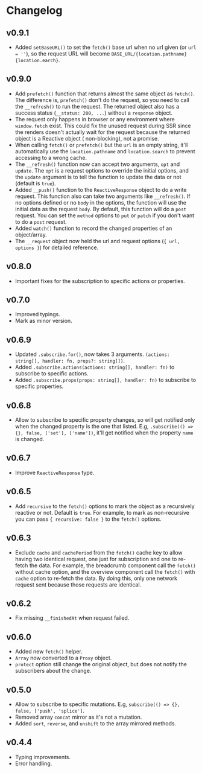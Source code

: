 # Changelog

## v0.9.1

- Added `setBaseURL()` to set the `fetch()` base url when no url given (or `url = ''`), so the request URL will
  become `BASE_URL/{location.pathname}{location.earch}`.

## v0.9.0

- Add `prefetch()` function that returns almost the same object as `fetch()`. The difference is, `prefetch()` don't
  do the request, so you need to call the `__refresh()` to run the request. The returned object also has a success
  status (`__status: 200, ...`) without a `response` object.
- The request only happens in browser or any environment where `window.fetch` exist. This could fix the unused request
  during SSR since the renders doesn't actually wait for the request because the returned object is a Reactive object (
  non-blocking), not a promise.
- When calling `fetch()` or `prefetch()` but the `url` is an empty string, it'll automatically use
  the `location.pathname` and `location.search` to prevent accessing to a wrong cache.
- The `__refresh()` function now can accept two arguments, `opt` and `update`. The `opt` is a request options to
  override the initial options, and the `update` argument is to tell the function to update the data or not (default
  is `true`).
- Added `__push()` function to the `ReactiveResponse` object to do a write request. This function also can take two
  arguments like `__refresh()`. If no options defined or no `body` in the options, the function will use the initial
  data as the request `body`. By default, this function will do a `post` request. You can set the `method` options
  to `put` or `patch` if you don't want to do a `post` request.
- Added `watch()` function to record the changed properties of an object/array.
- The `__request` object now held the url and request options (`{ url, options }`) for detailed reference.

## v0.8.0

- Important fixes for the subscription to specific actions or properties.

## v0.7.0

- Improved typings.
- Mark as minor version.

## v0.6.9

- Updated `.subscribe.for()`, now takes 3 arguments. `(actions: string[], handler: fn, props?: string[])`.
- Added `.subscribe.actions(actions: string[], handler: fn)` to subscribe to specific actions.
- Added `.subscribe.props(props: string[], handler: fn)` to subscribe to specific properties.

## v0.6.8

- Allow to subscribe to specific property changes, so will get notified only when the changed property is the one that
  listed. E.g, `.subscribe(() => {}, false, ['set'], ['name'])`, it'll get notified when the property `name` is changed.

## v0.6.7

- Improve `ReactiveResponse` type.

## v0.6.5

- Add `recursive` to the `fetch()` options to mark the object as a recursively reactive or not. Default is `true`. For
  example, to mark as non-recursive you can pass `{ recursive: false }` to the `fetch()` options.

## v0.6.3

- Exclude `cache` and `cachePeriod` from the `fetch()` cache key to allow having two identical request, one just for
  subscription and one to re-fetch the data. For example, the breadcrumb component call the `fetch()` without cache
  option, and the overview component call the `fetch()` with `cache` option to re-fetch the data. By doing this, only
  one network request sent because those requests are identical.

## v0.6.2

- Fix missing `__finishedAt` when request failed.

## v0.6.0

- Added new `fetch()` helper.
- `Array` now converted to a `Proxy` object.
- `protect` option still change the original object, but does not notify the subscribers about the change.

## v0.5.0

- Allow to subscribe to specific mutations. E.g, `subscribe(() => {}, false, ['push', 'splice']`.
- Removed array `concat` mirror as it's not a mutation.
- Added `sort`, `reverse`, and `unshift` to the array mirrored methods.

## v0.4.4

- Typing improvements.
- Error handling.
